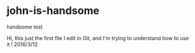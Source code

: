 # john-is-handsome
handsome test


Hi, this just the first file I edit in Git, and I'm trying to understand how to use it !  2016/3/12
